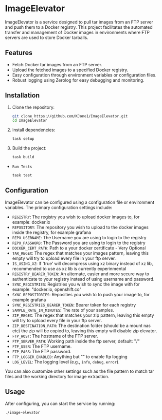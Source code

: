 # ImageElevator

ImageElevator is a service designed to pull tar images from an FTP server and push them to a Docker registry. This project facilitates the automated transfer and management of Docker images in environments where FTP servers are used to store Docker tarballs.

## Features

- Fetch Docker tar images from an FTP server.
- Upload the fetched images to a specified Docker registry.
- Easy configuration through environment variables or configuration files.
- Robust logging using Zerolog for easy debugging and monitoring.

## Installation

1. Clone the repository:
    ```bash
    git clone https://github.com/KJone1/ImageElevator.git
    cd ImageElevator
    ```

2. Install dependencies:
    ```bash
    task setup
    ```

3. Build the project:
    ```bash
    task build
    ```
- `Run Tests`
  ```bash 
  task test
  ```

## Configuration

ImageElevator can be configured using a configuration file or environment variables. The primary configuration settings include:

- `REGISTRY`: The registry you wish to upload docker images to, for example: docker.io
- `REPOSITORY`: The repository you wish to upload to the docker images inside the registry, for example grafana
- `REPO_USERNAME`: The Username you are using to login to the registry
- `REPO_PASSWORD`: The Password you are using to login to the registry
- `DOCKER_CERT_PATH`: Path to a your docker certificate - Very Optional
- `TAR_REGEX`: The regex that matches your images pattern, leaving this empty will try to upload every file in your ftp server.
- `IS_USING_XZ`: If 'true' will decompress using xz binary instead of xz lib, recommended to use as xz lib is currently experinmental
- `REGISTRY_BEARER_TOKEN`: An alternate, easier and more secure way to authenticate to your registry instead of using username and password.
- `SYNC_REGISTRIES`: Registries you wish to sync the image with for example: "docker.io, openshift.co"
- `SYNC_REPOSITORIES`: Reposities you wish to to push your image to, for example grafana
- `SYNC_REGISTRIES_BEARER_TOKEN`: Bearer token for each registry
- `SAMPLE_RATE_IN_MINUTES`: The rate of your samples.
- `ZIP_REGEX`: The regex that matches your zip pattern, leaving this empty will try to upload every file in your ftp server.
- `ZIP_DESTINATION_PATH`: The destination folder (should be a mount nas etc) the zip will be copied to, leaving this empty will disable zip elevator.
- `FTP_HOST`: The hostname of the FTP server.
- `FTP_SERVER_PATH`: Working path inside the ftp server, default: "/"
- `FTP_USER`: The FTP username.
- `FTP_PASS`: The FTP password.
- `FTP_LOGGER_ENABLED`: Anything but "" to enable ftp logging
- `LOG_LEVEL`: The logging level (e.g., `info`, `debug`, `error`).

You can also customize other settings such as the file pattern to match tar files and the working directory for image extraction.

## Usage

After configuring, you can start the service by running:

```bash
./image-elevator
```
